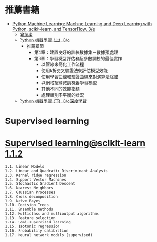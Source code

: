 # 推薦書籍
- [Python Machine Learning: Machine Learning and Deep Learning with Python, scikit-learn, and TensorFlow, 3/e](https://www.packtpub.com/product/python-machine-learning-third-edition/9781789955750)
  - [github](https://github.com/rasbt/python-machine-learning-book-3rd-edition) 
  - [Python 機器學習 (上), 3/e](https://www.tenlong.com.tw/products/9789864345182?list_name=srh)
    - 推薦章節
      - 第4章：建置良好的訓練數據集－數據預處理
      - 第6章：學習模型評估和超參數調校的最佳實作
        - 以管線來簡化工作流程
        - 使用k折交叉驗證法來評估模型效能
        - 使用學習曲線和驗證曲線來對演算法除錯
        - 以網格搜尋微調機器學習模型
        - 其他不同的效能指標
        - 處理類別不平衡的狀況 
  - [Python 機器學習 (下), 3/e深度學習](https://www.tenlong.com.tw/products/9789864345199?list_name=srh)

# Supervised learning

# [Supervised learning@scikit-learn 1.1.2](https://scikit-learn.org/stable/supervised_learning.html)
```
1.1. Linear Models
1.2. Linear and Quadratic Discriminant Analysis
1.3. Kernel ridge regression
1.4. Support Vector Machines
1.5. Stochastic Gradient Descent
1.6. Nearest Neighbors
1.7. Gaussian Processes
1.8. Cross decomposition
1.9. Naive Bayes
1.10. Decision Trees
1.11. Ensemble methods
1.12. Multiclass and multioutput algorithms
1.13. Feature selection
1.14. Semi-supervised learning
1.15. Isotonic regression
1.16. Probability calibration
1.17. Neural network models (supervised)
```
